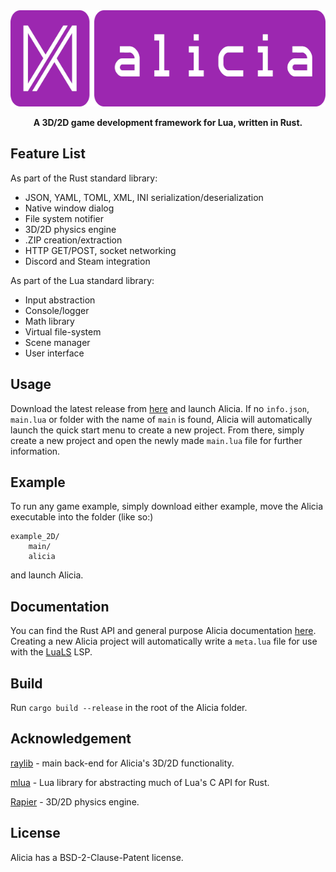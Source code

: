 <div align="center">

<img src="data/card.png" width="614" height="154">

**A 3D/2D game development framework for Lua, written in Rust.**

</div>

## Feature List

As part of the Rust standard library:
* JSON, YAML, TOML, XML, INI serialization/deserialization
* Native window dialog
* File system notifier
* 3D/2D physics engine
* .ZIP creation/extraction
* HTTP GET/POST, socket networking
* Discord and Steam integration

As part of the Lua standard library:

* Input abstraction
* Console/logger
* Math library
* Virtual file-system
* Scene manager
* User interface

## Usage
Download the latest release from [here](https://github.com/a18delsol/alicia/releases) and launch Alicia. If no `info.json`, `main.lua` or folder with the name of `main` is found, Alicia will automatically launch the quick start menu to create a new project. From there, simply create a new project and open the newly made `main.lua` file for further information.

## Example

To run any game example, simply download either example, move the Alicia executable into the folder (like so:)

```
example_2D/
    main/
    alicia
``` 

and launch Alicia.

## Documentation

You can find the Rust API and general purpose Alicia documentation [here](https://github.com/a18delsol/alicia/wiki). Creating a new Alicia project will automatically write a `meta.lua` file for use with the [LuaLS](https://github.com/LuaLS/lua-language-server) LSP.

## Build
Run `cargo build --release` in the root of the Alicia folder.

## Acknowledgement
[raylib](https://github.com/raysan5/raylib) - main back-end for Alicia's 3D/2D functionality.

[mlua](https://github.com/mlua-rs/mlua) - Lua library for abstracting much of Lua's C API for Rust.

[Rapier](https://github.com/dimforge/rapier) - 3D/2D physics engine.

## License
Alicia has a BSD-2-Clause-Patent license.

